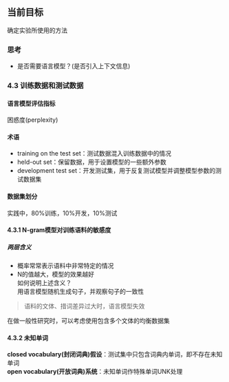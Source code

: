 ## 当前目标
确定实验所使用的方法
### 思考
* 是否需要语言模型？(是否引入上下文信息)

### 4.3 训练数据和测试数据
#### 语言模型评估指标
困惑度(perplexity)
#### 术语
* training on the test set：测试数据混入训练数据中的情况
* held-out set：保留数据，用于设置模型的一些额外参数
* development test set：开发测试集，用于反复测试模型并调整模型参数的测试数据集
#### 数据集划分
实践中，80%训练，10%开发，10%测试
#### 4.3.1 N-gram模型对训练语料的敏感度
##### 两层含义
* 概率常常表示语料中非常特定的情况
* N的值越大，模型的效果越好  
如何说明上述含义？   
用语言模型随机生成句子，并观察句子的一致性  
>语料的文体、措词差异过大时，语言模型失效

  在做一般性研究时，可以考虑使用包含多个文体的均衡数据集
#### 4.3.2 未知单词
**closed vocabulary(封闭词典)假设**：测试集中只包含词典内单词，即不存在未知单词  
**open vocabulary(开放词典)系统**：未知单词作特殊单词UNK处理
